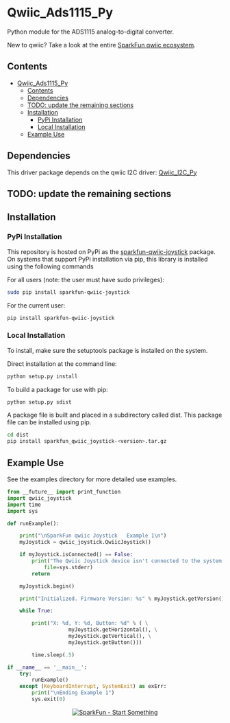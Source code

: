 Qwiic_Ads1115_Py
==================

Python module for the ADS1115 analog-to-digital converter.

New to qwiic? Take a look at the entire [SparkFun qwiic ecosystem](https://www.sparkfun.com/qwiic).

## Contents

- [Qwiic\_Ads1115\_Py](#qwiic_ads1115_py)
	- [Contents](#contents)
	- [Dependencies](#dependencies)
	- [TODO: update the remaining sections](#todo-update-the-remaining-sections)
	- [Installation](#installation)
		- [PyPi Installation](#pypi-installation)
		- [Local Installation](#local-installation)
	- [Example Use](#example-use)

Dependencies
---------------

This driver package depends on the qwiic I2C driver:
[Qwiic_I2C_Py](https://github.com/sparkfun/Qwiic_I2C_Py)

TODO: update the remaining sections
-------------

Installation
-------------

### PyPi Installation

This repository is hosted on PyPi as the [sparkfun-qwiic-joystick](https://pypi.org/project/sparkfun-qwiic-joystick/) package. On systems that support PyPi installation via pip, this library is installed using the following commands

For all users (note: the user must have sudo privileges):

```sh
sudo pip install sparkfun-qwiic-joystick
```

For the current user:

```sh
pip install sparkfun-qwiic-joystick
```

### Local Installation
To install, make sure the setuptools package is installed on the system.

Direct installation at the command line:

```sh
python setup.py install
```

To build a package for use with pip:

```sh
python setup.py sdist
 ```

A package file is built and placed in a subdirectory called dist. This package file can be installed using pip.

```sh
cd dist
pip install sparkfun_qwiic_joystick-<version>.tar.gz

```

Example Use
 ---------------
See the examples directory for more detailed use examples.

```python
from __future__ import print_function
import qwiic_joystick
import time
import sys

def runExample():

    print("\nSparkFun qwiic Joystick   Example 1\n")
    myJoystick = qwiic_joystick.QwiicJoystick()

    if myJoystick.isConnected() == False:
        print("The Qwiic Joystick device isn't connected to the system. Please check your connection", \
            file=sys.stderr)
        return

    myJoystick.begin()

    print("Initialized. Firmware Version: %s" % myJoystick.getVersion())

    while True:

        print("X: %d, Y: %d, Button: %d" % ( \
                    myJoystick.getHorizontal(), \
                    myJoystick.getVertical(), \
                    myJoystick.getButton()))

        time.sleep(.5)

if __name__ == '__main__':
    try:
        runExample()
    except (KeyboardInterrupt, SystemExit) as exErr:
        print("\nEnding Example 1")
        sys.exit(0)

```
<p align="center">
<a href="https://www.sparkfun.com" alt="SparkFun">
<img src="https://cdn.sparkfun.com/assets/custom_pages/3/3/4/dark-logo-red-flame.png" alt="SparkFun - Start Something"></a>
</p>
